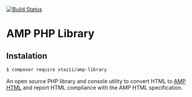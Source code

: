 [![Build Status](https://travis-ci.org/Lullabot/amp-library.svg?branch=master)](https://travis-ci.org/Lullabot/amp-library)
# AMP PHP Library

## Instalation
```bash
$ composer require xtazii/amp-library
```

An open source PHP library and console utility to convert HTML to [AMP HTML](https://www.ampproject.org/) and report HTML compliance with the AMP HTML specification.
